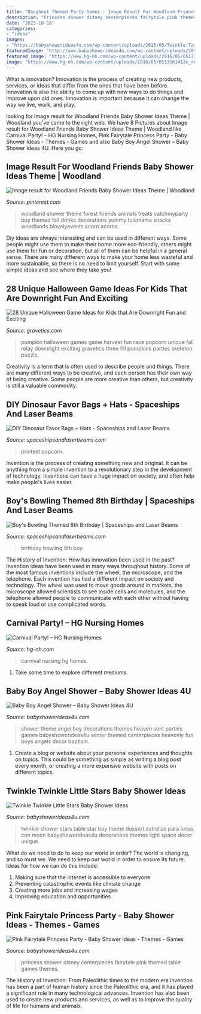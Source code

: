 ```yaml
---
title: "Doughnut Themed Party Games : Image Result For Woodland Friends Baby Shower Ideas Theme"
description: "Princess shower disney centerpieces fairytale pink themed table games themes"
date: "2023-10-16"
categories:
- "ideas"
images:
- "https://babyshowerideas4u.com/wp-content/uploads/2015/05/Twinkle-Twinkle-Little-Stars-Shower-Dessert-Table-600x653.jpg"
featuredImage: "http://www.babyshowerideas4u.com/wp-content/uploads/2014/01/princess-51.jpg"
featured_image: "https://www.hg-nh.com/wp-content/uploads/2016/05/0513161412e_resized.jpg"
image: "https://www.hg-nh.com/wp-content/uploads/2016/05/0513161412e_resized.jpg"
---
```



What is innovation?
Innovation is the process of creating new products, services, or ideas that differ from the ones that have been before. Innovation is also the ability to come up with new ways to do things and improve upon old ones. Innovation is important because it can change the way we live, work, and play.

	

		
looking for Image result for Woodland Friends Baby Shower Ideas Theme | Woodland you've came to the right web. We have 8 Pictures about Image result for Woodland Friends Baby Shower Ideas Theme | Woodland like Carnival Party! – HG Nursing Homes, Pink Fairytale Princess Party - Baby Shower Ideas - Themes - Games and also Baby Boy Angel Shower – Baby Shower Ideas 4U. Here you go:
		
    
## Image Result For Woodland Friends Baby Shower Ideas Theme | Woodland

<img loading=lazy src="https://i.pinimg.com/736x/42/ec/e3/42ece3c18bb7585ab36d9297b3aebbf4.jpg" onerror="this.onerror=null;this.src='https://tse3.mm.bing.net/th?id=OIP.QT5fWlfZ9PKhYG99QLJ8OwAAAA&amp;pid=15.1';" alt="Image result for Woodland Friends Baby Shower Ideas Theme | Woodland">

_Source: pinterest.com_

>woodland shower theme forest friends animals treats catchmyparty boy themed fall drinks decorations yummy tulamama snacks woodlands blovelyevents acorn acorns. 

	

Diy ideas are always interesting and can be used in different ways. Some people might use them to make their home more eco-friendly, others might use them for fun or decoration, but all of them can be helpful in a general sense. There are many different ways to make your home less wasteful and more sustainable, so there is no need to limit yourself. Start with some simple ideas and see where they take you!

    
## 28 Unique Halloween Game Ideas For Kids That Are Downright Fun And Exciting

<img loading=lazy src="http://www.gravetics.com/wp-content/uploads/2017/07/Popcorn-Race.jpg" onerror="this.onerror=null;this.src='https://tse1.mm.bing.net/th?id=OIP.cM_4MmSmgpDVA62EK9QSjQAAAA&amp;pid=15.1';" alt="28 Unique Halloween Game Ideas for Kids that Are Downright Fun and Exciting">

_Source: gravetics.com_

>pumpkin halloween games game harvest fun race popcorn unique fall relay downright exciting gravetics three fill pumpkins parties skeleton puzzle. 

	

Creativity is a term that is often used to describe people and things. There are many different ways to be creative, and each person has their own way of being creative. Some people are more creative than others, but creativity is still a valuable commodity.

    
## DIY Dinosaur Favor Bags + Hats - Spaceships And Laser Beams

<img loading=lazy src="https://spaceshipsandlaserbeams.com/wp-content/uploads/2015/09/dinosaur-favor-bag-94493py.jpg" onerror="this.onerror=null;this.src='https://tse3.mm.bing.net/th?id=OIP.jj46i9mqzRR70k3DpGX4ZAHaLm&amp;pid=15.1';" alt="DIY Dinosaur Favor Bags + Hats - Spaceships and Laser Beams">

_Source: spaceshipsandlaserbeams.com_

>printest popcorn. 

	

Invention is the process of creating something new and original. It can be anything from a simple invention to a revolutionary step in the development of technology. Inventions can have a huge impact on society, and often help make people's lives easier.

    
## Boy&#039;s Bowling Themed 8th Birthday | Spaceships And Laser Beams

<img loading=lazy src="http://spaceshipsandlaserbeams.com/wp-content/uploads/2015/09/bowling-birthday-party-ideas-459.jpg" onerror="this.onerror=null;this.src='https://tse3.mm.bing.net/th?id=OIP.GZGALo-81mII-P9DpDzaEwHaLH&amp;pid=15.1';" alt="Boy&#039;s Bowling Themed 8th Birthday | Spaceships and Laser Beams">

_Source: spaceshipsandlaserbeams.com_

>birthday bowling 8th boy. 

	

The History of Invention: How has innovation been used in the past?
Invention ideas have been used in many ways throughout history. Some of the most famous inventions include the wheel, the microscope, and the telephone. Each invention has had a different impact on society and technology. The wheel was used to move goods around in markets, the microscope allowed scientists to see inside cells and molecules, and the telephone allowed people to communicate with each other without having to speak loud or use complicated words.

    
## Carnival Party! – HG Nursing Homes

<img loading=lazy src="https://www.hg-nh.com/wp-content/uploads/2016/05/0513161412e_resized.jpg" onerror="this.onerror=null;this.src='https://tse4.mm.bing.net/th?id=OIP.-VJDCYev3_eM3RvRjGtJyQHaEK&amp;pid=15.1';" alt="Carnival Party! – HG Nursing Homes">

_Source: hg-nh.com_

>carnival nursing hg homes. 

	

1. Take some time to explore different mediums.

    
## Baby Boy Angel Shower – Baby Shower Ideas 4U

<img loading=lazy src="https://babyshowerideas4u.com/wp-content/uploads/2016/09/Baby-Boy-Angel-Shower-Candle-Tower.jpg" onerror="this.onerror=null;this.src='https://tse3.mm.bing.net/th?id=OIP.ZPib34YTcDLdAsv1EexhYQHaJ4&amp;pid=15.1';" alt="Baby Boy Angel Shower – Baby Shower Ideas 4U">

_Source: babyshowerideas4u.com_

>shower theme angel boy decorations themes heaven sent parties games babyshowerideas4u winter themed centerpieces heavenly fun boys angels decor baptism. 

	

1. Create a blog or website about your personal experiences and thoughts on topics. This could be something as simple as writing a blog post every month, or creating a more expansive website with posts on different topics.

    
## Twinkle Twinkle Little Stars Baby Shower Ideas

<img loading=lazy src="https://babyshowerideas4u.com/wp-content/uploads/2015/05/Twinkle-Twinkle-Little-Stars-Shower-Dessert-Table-600x653.jpg" onerror="this.onerror=null;this.src='https://tse3.mm.bing.net/th?id=OIP.0UK-NSh4tiVj_zjqwK7nkwHaID&amp;pid=15.1';" alt="Twinkle Twinkle Little Stars Baby Shower Ideas">

_Source: babyshowerideas4u.com_

>twinkle shower stars table star boy theme dessert estrellas para lunas con moon babyshowerideas4u decorations themes light space decor unique. 

	

What do we need to do to keep our world in order?
The world is changing, and so must we. We need to keep our world in order to ensure its future. Ideas for how we can do this include: 
1. Making sure that the internet is accessible to everyone 
2. Preventing catastrophic events like climate change 
3. Creating more jobs and increasing wages 
4. Improving education and opportunities 

    
## Pink Fairytale Princess Party - Baby Shower Ideas - Themes - Games

<img loading=lazy src="http://www.babyshowerideas4u.com/wp-content/uploads/2014/01/princess-51.jpg" onerror="this.onerror=null;this.src='https://tse4.mm.bing.net/th?id=OIP.8FCeP8S5CYpfyLGueVRzTwHaLH&amp;pid=15.1';" alt="Pink Fairytale Princess Party - Baby Shower Ideas - Themes - Games">

_Source: babyshowerideas4u.com_

>princess shower disney centerpieces fairytale pink themed table games themes. 

	

The History of Invention: From Paleolithic times to the modern era
Invention has been a part of human history since the Paleolithic era, and it has played a significant role in many technological advances. Invention has also been used to create new products and services, as well as to improve the quality of life for humans and animals.

